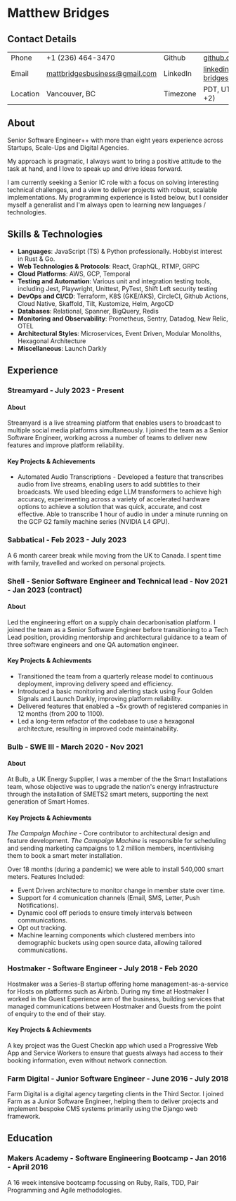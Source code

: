 # Matthew Bridges

## Contact Details

| | | | |
| --------- | ----------- | ------- | -------- |
| Phone | +1 (236) 464-3470 | Github | [github.com/itsindigo](https://github.com/itsindigo) |
| Email | [mattbridgesbusiness@gmail.com](mailto:mattbridgesbusiness@gmail.com) | LinkedIn | [linkedin.com/matthew-bridges](https://www.linkedin.com/in/matthew-bridges/)
| Location | Vancouver, BC | Timezone | PDT, UTC-8 (Flexible +2)  |


## About

Senior Software Engineer++ with more than eight years experience across Startups, Scale-Ups and Digital Agencies.

My approach is pragmatic, I always want to bring a positive attitude to the task at hand, and I love to speak up and drive ideas forward.

I am currently seeking a Senior IC role with a focus on solving interesting technical challenges, and a view to deliver projects with robust, scalable implementations. My programming experience is listed below, but I consider myself a generalist and I'm always open to learning new languages / technologies.

## Skills & Technologies

- **Languages**: JavaScript (TS) & Python professionally. Hobbyist interest in Rust & Go.
- **Web Technologies & Protocols**: React, GraphQL, RTMP, GRPC
- **Cloud Platforms**: AWS, GCP, Temporal
- **Testing and Automation**: Various unit and integration testing tools, including Jest, Playwright, Unittest, PyTest, Shift Left security testing
- **DevOps and CI/CD**: Terraform, K8S (GKE/AKS), CircleCI, Github Actions, Cloud Native, Skaffold, Tilt, Kustomize, Helm, ArgoCD
- **Databases**: Relational, Spanner, BigQuery, Redis
- **Monitoring and Observability**: Prometheus, Sentry, Datadog, New Relic, OTEL
- **Architectural Styles**: Microservices, Event Driven, Modular Monoliths, Hexagonal Architecture
- **Miscellaneous**: Launch Darkly

## Experience

### Streamyard - July 2023 - Present

#### About

Streamyard is a live streaming platform that enables users to broadcast to multiple social media platforms simultaneously. I joined the team as a Senior Software Engineer, working across a number of teams to deliver new features and improve platform reliability.

#### Key Projects & Achievements

- Automated Audio Transcriptions - Developed a feature that transcribes audio from live streams, enabling users to add subtitles to their broadcasts. We used bleeding edge LLM transformers to achieve high accuracy, experimenting across a variety of accelerated hardware options to achieve a solution that was quick, accurate, and cost effective. Able to transcribe 1 hour of audio in under a minute running on the GCP G2 family machine series (NVIDIA L4 GPU).


### Sabbatical - Feb 2023 - July 2023

A 6 month career break while moving from the UK to Canada. I spent time with family, travelled and worked on personal projects.

### Shell - Senior Software Engineer and Technical lead - Nov 2021 - Jan 2023 (contract)

#### About

Led the engineering effort on a supply chain decarbonisation platform. I joined the team as a Senior Software Engineer before transitioning to a Tech Lead position, providing mentorship and architectural guidance to a team of three software engineers and one QA automation engineer.

#### Key Projects & Achievments

- Transitioned the team from a quarterly release model to continuous deployment, improving delivery speed and efficiency.
- Introduced a basic monitoring and alerting stack using Four Golden Signals and Launch Darkly, improving platform reliability.
- Delivered features that enabled a ~5x growth of registered companies in 12 months (from 200 to 1100).
- Led a long-term refactor of the codebase to use a hexagonal architecture, resulting in improved code maintainability.

### Bulb - SWE III - March 2020 - Nov 2021

#### About

At Bulb, a UK Energy Supplier, I was a member of the the Smart Installations team, whose objective was to upgrade the nation's energy infrastructure through the installation of SMETS2 smart meters, supporting the next generation of Smart Homes.

#### Key Projects & Achievments

*The Campaign Machine* - Core contributor to architectural design and feature development. *The Campaign Machine* is responsible for scheduling and sending marketing campaigns to 1.2 million members, incentivising them to book a smart meter installation.

Over 18 months (during a pandemic) we were able to install 540,000 smart meters. Features Included:
  
- Event Driven architecture to monitor change in member state over time.
- Support for 4 comunication channels (Email, SMS, Letter, Push Notifications).
- Dynamic cool off periods to ensure timely intervals between communications.
- Opt out tracking.
- Machine learning components which clustered members into demographic buckets using open source data, allowing tailored communications.


### Hostmaker - Software Engineer - July 2018 - Feb 2020

Hostmaker was a Series-B startup offering home management-as-a-service for Hosts on platforms such as Airbnb. During my time at Hostmaker I worked in the Guest Experience arm of the business, building services that managed communications between Hostmaker and Guests from the point of enquiry to the end of their stay.

#### Key Projects & Achievments

A key project was the Guest Checkin app which used a Progressive Web App and Service Workers to ensure that guests always had access to their booking information, even without network connection.

### Farm Digital - Junior Software Engineer - June 2016 - July 2018

Farm Digital is a digital agency targeting clients in the Third Sector. I joined Farm as a Junior Software Engineer, helping them to deliver projects and implement bespoke CMS systems primarily using the Django web framework.

## Education

### Makers Academy - Software Engineering Bootcamp - Jan 2016 - April 2016

A 16 week intensive bootcamp focussing on Ruby, Rails, TDD, Pair Programming and Agile methodologies.